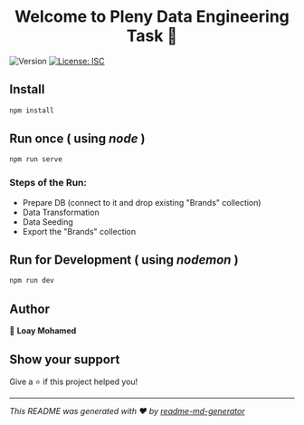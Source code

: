 <h1 align="center">Welcome to Pleny Data Engineering Task 👋</h1>
<p>
  <img alt="Version" src="https://img.shields.io/badge/version-1.0.0-blue.svg?cacheSeconds=2592000" />
  <a href="#" target="_blank">
    <img alt="License: ISC" src="https://img.shields.io/badge/License-ISC-yellow.svg" />
  </a>
</p>

## Install

```sh
npm install
```

## Run once ( using *node* )

```sh
npm run serve
```

### Steps of the Run:
* Prepare DB (connect to it and drop existing "Brands" collection)
* Data Transformation
* Data Seeding
* Export the "Brands" collection


## Run for Development ( using *nodemon* )

```sh
npm run dev
```

## Author

👤 **Loay Mohamed**


## Show your support

Give a ⭐️ if this project helped you!

***
_This README was generated with ❤️ by [readme-md-generator](https://github.com/kefranabg/readme-md-generator)_